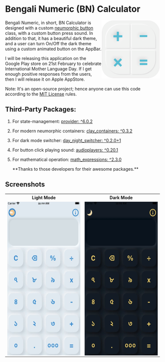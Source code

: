 # Bengali Numeric (BN) Calculator

<img align="right" src="assets/images/playstore.png" height="190"></img>
Bengali Numeric, in short, BN Calculator is designed with a custom [neumorphic button](lib/src/widget/button_widget.dart) class, with a custom button press sound. In addition to that, it has a beautiful dark theme, and a user can turn On/Off the dark theme using a custom animated button on the AppBar.

I will be releasing this application on the Google Play store on 21st February to celebrate International Mother Language Day. If I get enough positive responses from the users, then I will release it on Apple AppStore.

Note: It's an open-source project; hence anyone can use this code according to the [MIT License](https://choosealicense.com/licenses/mit/) rules.

## Third-Party Packages:

1. For state-management: [provider: ^6.0.2](https://pub.dev/packages/provider)
2. For modern neumorphic containers: [clay_containers: ^0.3.2](https://pub.dev/packages/clay_containers)
3. For dark mode switcher: [day_night_switcher: ^0.2.0+1](https://pub.dev/packages/day_night_switcher)
4. For button click playing sound: [audioplayers: ^0.20.1](https://pub.dev/packages/audioplayers)
5. For mathematical operation: [math_expressions: ^2.3.0](https://pub.dev/packages/math_expressions)

   \*\*Thanks to those developers for their awesome packages.\*\*

## Screenshots

<table align="center" style="margin: 0px auto;">
  <tr>
    <th>Light Mode</th>
    <th>Dark Mode</th>
  </tr>
  <tr>
    <td><img align="right" src="screenshots/lightMode.gif" height="500"></img></td>
    <td><img align="right" src="screenshots/darkMode.gif" height="500"></img></td>
  </tr>
  </table>
